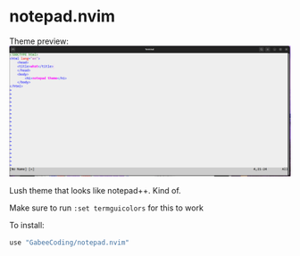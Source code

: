 notepad.nvim
===

Theme preview:
![Theme preview](img/theme.png)

Lush theme that looks like notepad++. Kind of.

Make sure to run `:set termguicolors` for this to work

To install:
```lua
use "GabeeCoding/notepad.nvim"
```
